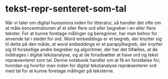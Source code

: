 # tekst-repr-senteret-som-tal
Når vi taler om digital humaniora inden for litteratur, så handler det ofte om at måle koncentrationen af et eller flere ord eller begreber i en eller flere tekster. For at kunne foretage målinger og beregniner, har man behov for anvende tal i stedet for ord.  Word embeddings er et begreb, der knytter sig til dette på den måde, at word embeddings er et parapylbegreb, der knytter sig til forskellige andre begreber og algoritmer, der har det tilfælles, at de inddrages i digital tekstanalyse, og at de forudsætter at have ord og tekst repræsenteret som tal.  Denne notebook handler om at få en forståelse for, hvordan og hvorfor man inden for digital tekstanalyse repræsenterer ord med tal for at kunne foretage målinger på teksterne.
